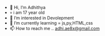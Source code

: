 - 👋 Hi, I’m Adhithya
- 💀 i am 17 year old
- 👀 I’m interested in Devolepment
- 🌱 I’m currently learning = js,py,HTML,css
- 📫 How to reach me .. adhi.ae8x@gmail.com
